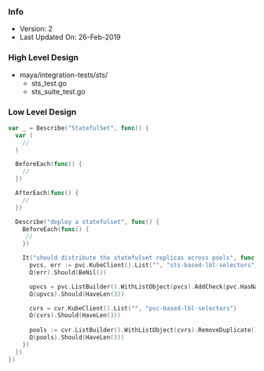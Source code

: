 ### Info
- Version: 2
- Last Updated On: 26-Feb-2019

### High Level Design
- maya/integration-tests/sts/
  - sts_test.go
  - sts_suite_test.go

### Low Level Design
```go
var _ = Describe("StatefulSet", func() {
  var (
    //
  )

  BeforeEach(func() {
    //
  })

  AfterEach(func() {
    //
  })

  Describe("deploy a statefulset", func() {
    BeforeEach(func() {
     //
    })

    It("should distribute the statefulset replicas across pools", func() {
      pvcs, err := pvc.KubeClient().List("", "sts-based-lbl-selectors")
      Ω(err).Should(BeNil())

      upvcs = pvc.ListBuilder().WithListObject(pvcs).AddCheck(pvc.HasName("pvc-name"), pvc.HasName("app-name")).List()
      Ω(upvcs).Should(HaveLen(3))

      cvrs = cvr.KubeClient().List("", "pvc-based-lbl-selectors")
      Ω(cvrs).Should(HaveLen(3))
      
      pools := cvr.ListBuilder().WithListObject(cvrs).RemoveDuplicate().List().ListPoolName()
      Ω(pools).Should(HaveLen(3))      
    })
  })
})
```
